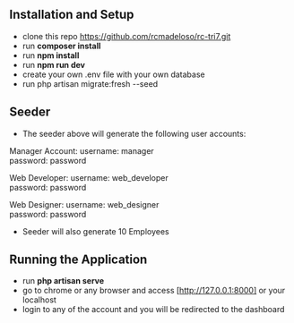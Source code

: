 
## Installation and Setup
- clone this repo https://github.com/rcmadeloso/rc-tri7.git
- run <strong>composer install</strong>
- run <strong>npm install</strong>
- run <strong>npm run dev</strong>
- create your own .env file with your own database
- run php artisan migrate:fresh --seed 


## Seeder
- The seeder above will generate the following user accounts:

Manager Account:
username: manager
<br>
password: password

Web Developer:
username: web_developer
<br>
password: password


Web Designer:
username: web_designer
<br>
password: password


- Seeder will also generate 10 Employees


## Running the Application
- run <strong>php artisan serve</strong> 
- go to chrome or any browser and access  [http://127.0.0.1:8000] or your localhost
- login to any of the account and you will be redirected to the dashboard